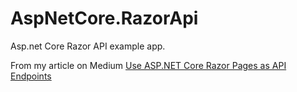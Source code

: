 # AspNetCore.RazorApi
Asp.net Core Razor API example app.  

From my article on Medium [Use ASP.NET Core Razor Pages as API Endpoints](https://medium.com/it-dead-inside/use-asp-net-core-razor-pages-as-api-endpoints-da39e981673d)
